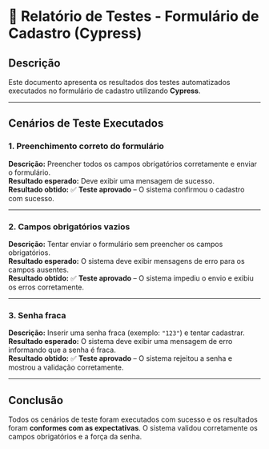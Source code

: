 # 📌 Relatório de Testes - Formulário de Cadastro (Cypress)

## Descrição  
Este documento apresenta os resultados dos testes automatizados executados no formulário de cadastro utilizando **Cypress**.  

---

## Cenários de Teste Executados  

### 1. Preenchimento correto do formulário  
**Descrição:** Preencher todos os campos obrigatórios corretamente e enviar o formulário.  
**Resultado esperado:** Deve exibir uma mensagem de sucesso.  
**Resultado obtido:** ✅ **Teste aprovado** – O sistema confirmou o cadastro com sucesso.  

---

### 2. Campos obrigatórios vazios  
**Descrição:** Tentar enviar o formulário sem preencher os campos obrigatórios.  
**Resultado esperado:** O sistema deve exibir mensagens de erro para os campos ausentes.  
**Resultado obtido:** ✅ **Teste aprovado** – O sistema impediu o envio e exibiu os erros corretamente.  

---

### 3. Senha fraca  
**Descrição:** Inserir uma senha fraca (exemplo: `"123"`) e tentar cadastrar.  
**Resultado esperado:** O sistema deve exibir uma mensagem de erro informando que a senha é fraca.  
**Resultado obtido:** ✅ **Teste aprovado** – O sistema rejeitou a senha e mostrou a validação corretamente.  

---

## Conclusão  
Todos os cenários de teste foram executados com sucesso e os resultados foram **conformes com as expectativas**. O sistema validou corretamente os campos obrigatórios e a força da senha.  
